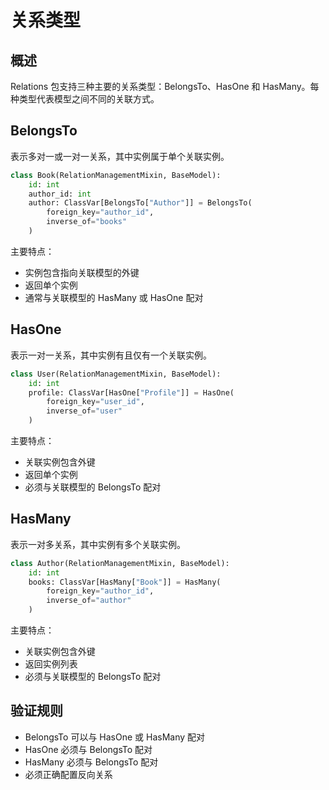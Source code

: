 # 关系类型

## 概述

Relations 包支持三种主要的关系类型：BelongsTo、HasOne 和 HasMany。每种类型代表模型之间不同的关联方式。

## BelongsTo

表示多对一或一对一关系，其中实例属于单个关联实例。

```python
class Book(RelationManagementMixin, BaseModel):
    id: int
    author_id: int
    author: ClassVar[BelongsTo["Author"]] = BelongsTo(
        foreign_key="author_id",
        inverse_of="books"
    )
```

主要特点：
- 实例包含指向关联模型的外键
- 返回单个实例
- 通常与关联模型的 HasMany 或 HasOne 配对

## HasOne

表示一对一关系，其中实例有且仅有一个关联实例。

```python
class User(RelationManagementMixin, BaseModel):
    id: int
    profile: ClassVar[HasOne["Profile"]] = HasOne(
        foreign_key="user_id",
        inverse_of="user"
    )
```

主要特点：
- 关联实例包含外键
- 返回单个实例
- 必须与关联模型的 BelongsTo 配对

## HasMany

表示一对多关系，其中实例有多个关联实例。

```python
class Author(RelationManagementMixin, BaseModel):
    id: int
    books: ClassVar[HasMany["Book"]] = HasMany(
        foreign_key="author_id",
        inverse_of="author"
    )
```

主要特点：
- 关联实例包含外键
- 返回实例列表
- 必须与关联模型的 BelongsTo 配对

## 验证规则

- BelongsTo 可以与 HasOne 或 HasMany 配对
- HasOne 必须与 BelongsTo 配对
- HasMany 必须与 BelongsTo 配对
- 必须正确配置反向关系